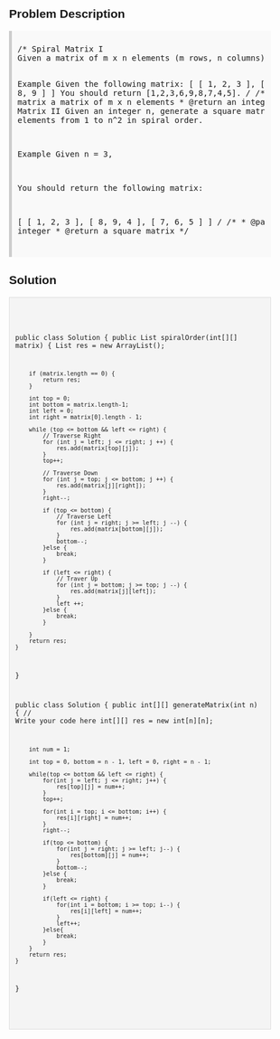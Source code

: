<style>
  body { font-family: Arial, sans-serif; }
  .container { max-width: 600px; margin: auto; padding: 20px; }
  .comment-block { background-color: #f9f9f9; padding: 10px; border-left: 5px solid #ccc; }
  .code-block { background-color: #f4f4f4; padding: 10px; border: 1px solid #ddd; }
</style>

<div class='container'>
<h2>Problem Description</h2>
<div class='comment-block'>
<pre>
/* Spiral Matrix I
Given a matrix of m x n elements (m rows, n columns), return all elements of the matrix in spiral order.

Example
Given the following matrix:
[
 [ 1, 2, 3 ],
 [ 4, 5, 6 ],
 [ 7, 8, 9 ]
]
You should return [1,2,3,6,9,8,7,4,5].
*/
    /**
     * @param matrix a matrix of m x n elements
     * @return an integer list
     */
/*Spiral Matrix II
Given an integer n, generate a square matrix filled with elements from 1 to n^2 in spiral order.

Example
Given n = 3,

You should return the following matrix:

[
  [ 1, 2, 3 ],
  [ 8, 9, 4 ],
  [ 7, 6, 5 ]
]
*/
    /**
     * @param n an integer
     * @return a square matrix
     */
</pre>
</div>

<h2>Solution</h2>
<div class='code-block'>
<pre><code class='language-java'>

public class Solution {
    public List<Integer> spiralOrder(int[][] matrix) {
        List<Integer> res = new ArrayList<Integer>();
        
        if (matrix.length == 0) {
            return res;
        }
        
        int top = 0;
        int bottom = matrix.length-1;
        int left = 0;
        int right = matrix[0].length - 1;
        
        while (top <= bottom && left <= right) {
            // Traverse Right
            for (int j = left; j <= right; j ++) {
                res.add(matrix[top][j]);
            }
            top++;
            
            // Traverse Down
            for (int j = top; j <= bottom; j ++) {
                res.add(matrix[j][right]);
            }
            right--;
            
            if (top <= bottom) {
                // Traverse Left
                for (int j = right; j >= left; j --) {
                    res.add(matrix[bottom][j]);
                }
                bottom--;
            }else {
                break;
            }
                
            if (left <= right) {
                // Traver Up
                for (int j = bottom; j >= top; j --) {
                    res.add(matrix[j][left]);
                }
                left ++;
            }else {
                break;
            }
            
        }
        return res;
    }
}





public class Solution {
    public int[][] generateMatrix(int n) {
        // Write your code here
        int[][] res = new int[n][n];
        
        int num = 1;
        
        int top = 0, bottom = n - 1, left = 0, right = n - 1;
        
        while(top <= bottom && left <= right) {
            for(int j = left; j <= right; j++) {
                res[top][j] = num++;
            }
            top++;
            
            for(int i = top; i <= bottom; i++) {
                res[i][right] = num++;
            }
            right--;
            
            if(top <= bottom) {
                for(int j = right; j >= left; j--) {
                    res[bottom][j] = num++;
                }
                bottom--;
            }else {
                break;
            }
            
            if(left <= right) {
                for(int i = bottom; i >= top; i--) {
                    res[i][left] = num++;
                }
                left++;
            }else{
                break;
            }
        }
        return res;
    }
}

















</code></pre>
</div>
</div>
